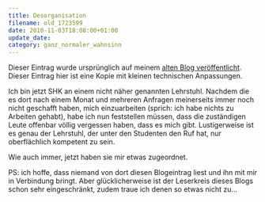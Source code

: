 ```yaml
---
title: Desorganisation
filename: old_1723599
date: 2010-11-03T18:08:00+01:00
update_date:
category: ganz_normaler_wahnsinn
---
```

Dieser Eintrag wurde ursprünglich auf meinem [alten Blog veröffentlicht](https://stu.blogger.de/stories/1723599/). Dieser Eintrag hier ist eine Kopie mit kleinen technischen Anpassungen.

Ich bin jetzt SHK an einem nicht näher genannten Lehrstuhl. Nachdem die es dort nach einem Monat und mehreren Anfragen meinerseits immer noch nicht geschafft haben, mich einzuarbeiten (sprich: ich habe nichts zu Arbeiten gehabt), habe ich nun feststellen müssen, dass die zuständigen Leute offenbar völlig vergessen haben, dass es mich gibt. Lustigerweise ist es genau der Lehrstuhl, der unter den Studenten den Ruf hat, nur oberflächlich kompetent zu sein.

Wie auch immer, jetzt haben sie mir etwas zugeordnet.

PS: ich hoffe, dass niemand von dort diesen Blogeintrag liest und ihn mit mir in Verbindung bringt. Aber glücklicherweise ist der Leserkreis dieses Blogs schon sehr eingeschränkt, zudem traue ich denen so etwas nicht zu…
